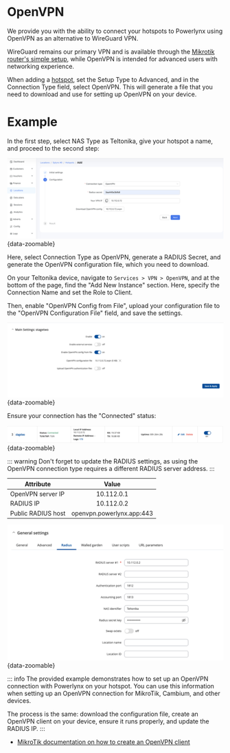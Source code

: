 # OpenVPN

We provide you with the ability to connect your hotspots to Powerlynx using OpenVPN as an alternative to WireGuard VPN.

WireGuard remains our primary VPN and is available through the [Mikrotik router's simple setup](https://docs.powerlynx.app/networking/mikrotik.html#simple-setup), while OpenVPN is intended for advanced users with networking experience.

When adding a [hotspot](https://docs.powerlynx.app/system/hotspots.html), set the Setup Type to Advanced, and in the Connection Type field, select OpenVPN. This will generate a file that you need to download and use for setting up OpenVPN on your device.

# Example

In the first step, select NAS Type as Teltonika, give your hotspot a name, and proceed to the second step:

![OpenVPN Teltonika #1](images/openvpn_teltonika_1.png){data-zoomable}

Here, select Connection Type as OpenVPN, generate a RADIUS Secret, and generate the OpenVPN configuration file, which you need to download.

On your Teltonika device, navigate to `Services > VPN > OpenVPN`, and at the bottom of the page, find the "Add New Instance" section. Here, specify the Connection Name and set the Role to Client.

Then, enable "OpenVPN Config from File", upload your configuration file to the "OpenVPN Configuration File" field, and save the settings.

![OpenVPN Teltonika #2](images/openvpn_teltonika_2.png){data-zoomable}

Ensure your connection has the "Connected" status:

![OpenVPN Teltonika #3](images/openvpn_teltonika_3.png){data-zoomable}

::: warning
Don't forget to update the RADIUS settings, as using the OpenVPN connection type requires a different RADIUS server address.
:::

| Attribute        |      Value      |
| ------------- | :-----------: |
| OpenVPN server IP     | 10.112.0.1 |
| RADIUS IP    |   10.112.0.2    |
| Public RADIUS host |   openvpn.powerlynx.app:443    |

![OpenVPN Teltonika #4](images/openvpn_teltonika_4.png){data-zoomable}

::: info
The provided example demonstrates how to set up an OpenVPN connection with Powerlynx on your hotspot. You can use this information when setting up an OpenVPN connection for MikroTik, Cambium, and other devices.

The process is the same: download the configuration file, create an OpenVPN client on your device, ensure it runs properly, and update the RADIUS IP.
:::

* [MikroTik documentation on how to create an OpenVPN client](https://help.mikrotik.com/docs/spaces/ROS/pages/2031655/OpenVPN)